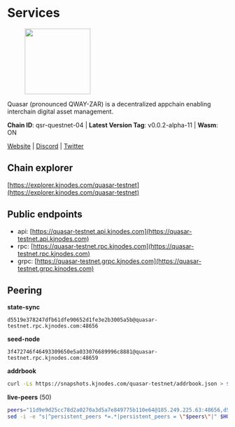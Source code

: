 # Services

<figure><img src="https://raw.githubusercontent.com/kj89/testnet_manuals/main/pingpub/logos/quasar.png" width="150" alt=""><figcaption></figcaption></figure>

Quasar (pronounced QWAY-ZAR) is a decentralized  appchain enabling interchain digital asset management.

**Chain ID**: qsr-questnet-04 | **Latest Version Tag**: v0.0.2-alpha-11 | **Wasm**: ON

[Website](https://www.quasar.fi) | [Discord](https://discord.gg/quasarfi) | [Twitter](https://twitter.com/QuasarFi)




## Chain explorer
[https://explorer.kjnodes.com/quasar-testnet](https://explorer.kjnodes.com/quasar-testnet)

## Public endpoints

* api: [https://quasar-testnet.api.kjnodes.com](https://quasar-testnet.api.kjnodes.com)
* rpc: [https://quasar-testnet.rpc.kjnodes.com](https://quasar-testnet.rpc.kjnodes.com)
* grpc: [https://quasar-testnet.grpc.kjnodes.com](https://quasar-testnet.grpc.kjnodes.com)

## Peering

**state-sync**

```text
d5519e378247dfb61dfe90652d1fe3e2b3005a5b@quasar-testnet.rpc.kjnodes.com:48656
```

**seed-node**

```text
3f472746f46493309650e5a033076689996c8881@quasar-testnet.rpc.kjnodes.com:48659
```

**addrbook**
```bash
curl -Ls https://snapshots.kjnodes.com/quasar-testnet/addrbook.json > $HOME/.quasarnode/config/addrbook.json
```

**live-peers** (50)
```bash
peers="11d9e9d25cc78d2a0270a3d5a7e849775b110e64@185.249.225.63:48656,d5519e378247dfb61dfe90652d1fe3e2b3005a5b@65.109.68.190:48656,fa76aa585cbe520508edb02ec627667128bf928c@65.109.117.23:48656,38cf4c8da13354be52a824a0a2d0db0f3884c312@5.9.70.180:15661,fdc1babb7ad4d97a911d32b0545220c8ceca57a8@128.199.8.206:53656,b1197bd0946b3d2d462fcc7548a79e87101d2389@65.108.141.109:38656,4cd90d1708111aaee8d45e39ac628bc67f29c3f9@43.156.226.180:26656,078734ed10915453841e8518f699902b355f0aa6@43.153.206.3:26656,966acc999443bae0857604a9fce426b5e09a7409@65.108.105.48:18256,b2351a5fcb1070c1b704e3809f8f1c073049664c@217.76.51.182:11656,6e487d75735eef98f3312356fa20186b38d941fc@43.153.226.129:26656,6f53d0752e69e73d2415a2a6273c37ac285b4e22@111.113.133.39:26656,62a7272b0d683c2fc33533935fedfc34a94b4b5c@78.46.61.117:24156,a23f002bda10cb90fa441a9f2435802b35164441@38.146.3.203:18256,7228e03c6590090a9edcc668492c3966949e4f97@43.134.170.30:26656,92a1fd6f25c6db9e127e6e766c0dca0b4e7a1b52@144.76.223.24:26757,ba3dea45d563bfee51951a5323f1f3c4af90d4a0@43.156.51.30:26656,453b28ce8e27963ff57885f55b8cca045d760a1a@43.153.206.248:26656,455be5a2d3af3e068f01ec917911917d91e5c484@134.209.109.74:26656,c6b49842b749640d0cc12142f5751bd2de2612f2@43.156.51.199:26656,ff6ebc4d01164f623b9d55eff6e70a17da4418b7@188.233.19.193:26656,2ccff02c7abb163a98188aa9c978846bd00c9bbd@38.242.208.162:26656,b8c9bde24b0f012a83bd0c5bb6b1a93d4d652fcf@95.216.159.0:48656,bad39704fdc2a83fad9676938fd6f26d603f70e4@185.9.144.138:56656,be6acbd97513a61db028e51c9d380e7df0c3a278@213.202.219.160:29656,4ca2a2601ecc5e02f851718fd5a90c6c34776196@159.69.94.138:29656,bbc3ec09a05537301f04f44e2f3da3050076a36b@167.99.229.183:29656,546543eae1b5dd9d4ca68ee662c733d5a5ab763b@43.153.227.71:26656,c7d4dbfb560d4ac0b06478c251702a9437d7fe5a@43.156.78.68:26656,9718f13598933f191cbe960dd13efbfecdc0d365@89.116.25.132:29656,a1008e0ea2568c95d16043cc0feb82c56040049d@81.0.248.60:18256,5c2a752c9b1952dbed075c56c600c3a79b58c395@95.214.52.139:27146,f412aea1c027a2d11f45c95c7a94d279ced60c2b@65.21.54.143:26656,eeb4f094eaa62841b4a9a73f0560d6aa1fa87482@65.108.231.124:29656,7eaaf31c2b8dbdad96ba70b11d1ee3f5b7d6dd38@65.108.146.251:29656,86493094578a128df27e8e97b882e14d2dae4b72@43.156.70.30:26656,408f1be2d3b30a82bf7f1ce34cb2c20df68d200d@65.21.180.1:26656,a223431bbceb5c9c8e9fe2fb04db7030630eda29@170.178.195.253:26656,1a3cb5dc9fb7e3b7d494728d80334c7e2c57aa84@43.159.55.74:26656,472b2ccc70e144f78ea1bc7fcf7b2c36de570ada@43.156.69.169:26656,d445adc4365459887d422b14c67040be92b5e12f@43.157.40.231:26656,145e9b7b8254fad03ff314a84d41872525ae1b75@43.131.57.161:26656,6e0283a54dda641386da4c9913d1c2dd7dce56e0@43.153.226.253:26656,de7e1a830178b127c7f598f8d7fa44900a448dd8@65.108.3.234:38656,e108d968f533ba98b3d13ce234807c764c6c6b3d@193.203.203.202:26656,a6e81280afdb028795e85a341b47cc16a91a626b@43.157.6.126:26656,c1217e64ad4d5562fab6d68d304cba13806a6e25@43.153.222.91:26656,7320bbe09bfae17f959708dc563c33167d50169a@43.134.188.71:26656,08f409ee63de194847ea3da6b9c593cdb3f9692d@176.124.220.124:26656,929ea2d902923c31555f916443d54db6be598219@43.156.121.43:26656"
sed -i -e "s|^persistent_peers *=.*|persistent_peers = \"$peers\"|" $HOME/.quasarnode/config/config.toml
```

